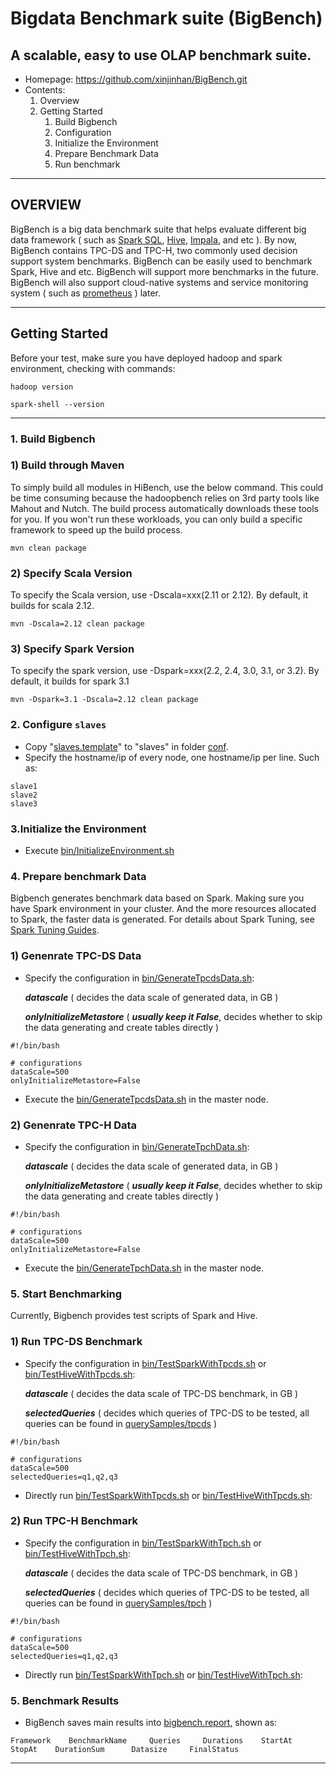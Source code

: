 # Bigdata Benchmark suite (BigBench)
## A scalable, easy to use OLAP benchmark suite.
* Homepage: https://github.com/xinjinhan/BigBench.git
* Contents:
    1. Overview
    2. Getting Started
       1) Build Bigbench
       2) Configuration
       3) Initialize the Environment
       4) Prepare Benchmark Data
       5) Run benchmark
---
## OVERVIEW ##

BigBench is a big data benchmark suite that helps evaluate different big data framework ( such as [Spark SQL](https://github.com/apache/spark), [Hive](https://github.com/apache/hive), [Impala](https://github.com/apache/impala), and etc ). By now, BigBench contains TPC-DS and TPC-H, two commonly used decision support system benchmarks. BigBench can be easily used to benchmark Spark, Hive and etc. BigBench will support more benchmarks in the future. BigBench will also support cloud-native systems and service monitoring system ( such as [prometheus](https://github.com/prometheus/prometheus) ) later.  


---
## Getting Started ##
Before your test, make sure you have deployed hadoop and spark environment, checking with commands:
```
hadoop version
```
```
spark-shell --version
```
---
### 1. Build Bigbench ###
<!-- * [Build Bigbench](docs/Bigbench-build.md) -->
### 1) Build through Maven ###
To simply build all modules in HiBench, use the below command. This could be time consuming because the hadoopbench relies on 3rd party tools like Mahout and Nutch. The build process automatically downloads these tools for you. If you won't run these workloads, you can only build a specific framework to speed up the build process.

    mvn clean package


### 2) Specify Scala Version ###
To specify the Scala version, use -Dscala=xxx(2.11 or 2.12). By default, it builds for scala 2.12.

    mvn -Dscala=2.12 clean package


### 3) Specify Spark Version ###
To specify the spark version, use -Dspark=xxx(2.2, 2.4, 3.0, 3.1, or 3.2). By default, it builds for spark 3.1

    mvn -Dspark=3.1 -Dscala=2.12 clean package


### 2. Configure `slaves` ###
* Copy "[slaves.template](conf/slaves.template)" to "slaves" in folder [conf](conf).
* Specify the hostname/ip of every node, one hostname/ip per line. Such as:

```
slave1
slave2
slave3
```

### 3.Initialize the Environment ###
* Execute [bin/InitializeEnvironment.sh](bin/InitializeEnvironment.sh)

### 4. Prepare benchmark Data ###
Bigbench generates benchmark data based on Spark. Making sure you have Spark environment in your cluster. And the more resources allocated to Spark, the faster data is generated. For details about Spark Tuning, see [Spark Tuning Guides](http://spark.incubator.apache.org/docs/latest/tuning.html).
### 1) Genenrate TPC-DS Data ###
* Specify the configuration in [bin/GenerateTpcdsData.sh](bin/GenerateTpcdsData.sh):
  
  ***datascale*** ( decides the data scale of generated data, in GB )
  
  ***onlyInitializeMetastore*** ( ***usually keep it False***, decides whether to skip the data generating and create tables directly )
```
#!/bin/bash

# configurations
dataScale=500
onlyInitializeMetastore=False
```
* Execute the [bin/GenerateTpcdsData.sh](bin/GenerateTpcdsData.sh) in the master node.


### 2) Genenrate TPC-H Data ###
* Specify the configuration in [bin/GenerateTpchData.sh](bin/GenerateTpcdsData.sh):

  ***datascale*** ( decides the data scale of generated data, in GB )

  ***onlyInitializeMetastore*** ( ***usually keep it False***, decides whether to skip the data generating and create tables directly )
```
#!/bin/bash

# configurations
dataScale=500
onlyInitializeMetastore=False
```

* Execute the [bin/GenerateTpchData.sh](bin/GenerateTpchData.sh) in the master node.

### 5. Start Benchmarking ###
Currently, Bigbench provides test scripts of Spark and Hive.
### 1) Run TPC-DS Benchmark ###
* Specify the configuration in [bin/TestSparkWithTpcds.sh](bin/TestSparkWithTpcds.sh) or [bin/TestHiveWithTpcds.sh](bin/TestHiveWithTpcds.sh):
  
  ***datascale*** ( decides the data scale of TPC-DS benchmark, in GB )
  
  ***selectedQueries*** ( decides which queries of TPC-DS to be tested, all queries can be found in [querySamples/tpcds](querySamples/tpcds) )
```
#!/bin/bash

# configurations
dataScale=500
selectedQueries=q1,q2,q3

```
* Directly run [bin/TestSparkWithTpcds.sh](bin/TestSparkWithTpcds.sh) or [bin/TestHiveWithTpcds.sh](bin/TestHiveWithTpcds.sh):


### 2) Run TPC-H Benchmark ###
* Specify the configuration in [bin/TestSparkWithTpch.sh](bin/TestSparkWithTpch.sh) or [bin/TestHiveWithTpch.sh](bin/TestHiveWithTpch.sh):
  
  ***datascale*** ( decides the data scale of TPC-DS benchmark, in GB )

  ***selectedQueries*** ( decides which queries of TPC-DS to be tested, all queries can be found in [querySamples/tpch](querySamples/tpch) )
```
#!/bin/bash

# configurations
dataScale=500
selectedQueries=q1,q2,q3

```

* Directly run [bin/TestSparkWithTpch.sh](bin/TestSparkWithTpch.sh) or [bin/TestHiveWithTpch.sh](bin/TestHiveWithTpch.sh):


### 5. Benchmark Results ###
* BigBench saves main results into [bigbench.report](/reports/bigbench.report), shown as:
```
Framework    BenchmarkName     Queries     Durations    StartAt     StopAt    DurationSum      Datasize     FinalStatus
```
---
